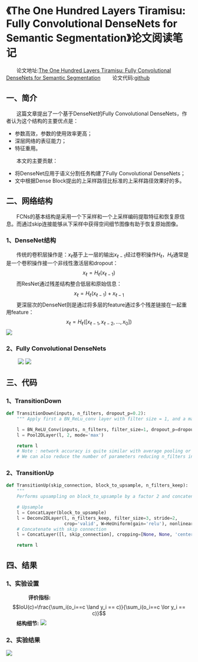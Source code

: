 # 《The One Hundred Layers Tiramisu: Fully Convolutional DenseNets for Semantic Segmentation》论文阅读笔记
&emsp;&emsp;论文地址:[The One Hundred Layers Tiramisu: Fully Convolutional DenseNets for Semantic Segmentation](https://arxiv.org/pdf/1611.09326.pdf)
&emsp;&emsp;论文代码:[github](https://github.com/SimJeg/FC-DenseNet)
## 一、简介
&emsp;&emsp;这篇文章提出了一个基于DenseNet的Fully Convolutional DenseNets，作者认为这个结构的主要优点是：
- 参数高效，参数的使用效率更高；
- 深层网络的表征能力；
- 特征重用。

&emsp;&emsp;本文的主要贡献：
- 将DenseNet应用于语义分割任务构建了Fully Convolutional DenseNets；
- 文中根据Dense Block提出的上采样路径比标准的上采样路径效果好的多。

## 二、网络结构
&emsp;&emsp;FCNs的基本结构是采用一个下采样和一个上采样编码提取特征和恢复原信息。而通过skip连接能够从下采样中获得空间细节图像有助于恢复原始图像。

### 1、DenseNet结构
&emsp;&emsp;传统的卷积层操作是：$x_\ell$基于上一层的输出$x_{\ell - 1}$经过卷积操作$H_{\ell}$，$H_{\ell}$通常是是一个卷积操作接一个非线性激活层和dropout：
$$
x_{\ell} = H_{\ell}(x_{\ell - 1})
$$
&emsp;&emsp;而ResNet通过残差结构整合低层和原始信息：
$$
x_{\ell} = H_{\ell}(x_{\ell - 1}) + x_{\ell - 1}
$$
&emsp;&emsp;更深层次的DenseNet则是通过将多层的feature通过多个残差链接在一起重用feature：
$$
x_{\ell} = H_{\ell}([x_{\ell - 1},x_{\ell - 2},...,x_0])
$$
![](imgs/densenet.png)

### 2、Fully Convolutional DenseNets
&emsp;&emsp;
![](imgs/fcn_desenet.png)
![](imgs/blocks.png)
## 三、代码
### 1、TransitionDown
```python
def TransitionDown(inputs, n_filters, dropout_p=0.2):
    """ Apply first a BN_ReLu_conv layer with filter size = 1, and a max pooling with a factor 2  """

    l = BN_ReLU_Conv(inputs, n_filters, filter_size=1, dropout_p=dropout_p)
    l = Pool2DLayer(l, 2, mode='max')

    return l
    # Note : network accuracy is quite similar with average pooling or without BN - ReLU.
    # We can also reduce the number of parameters reducing n_filters in the 1x1 convolution
```
### 2、TransitionUp
```python
def TransitionUp(skip_connection, block_to_upsample, n_filters_keep):
    """
    Performs upsampling on block_to_upsample by a factor 2 and concatenates it with the skip_connection """

    # Upsample
    l = ConcatLayer(block_to_upsample)
    l = Deconv2DLayer(l, n_filters_keep, filter_size=3, stride=2,
                      crop='valid', W=HeUniform(gain='relu'), nonlinearity=linear)
    # Concatenate with skip connection
    l = ConcatLayer([l, skip_connection], cropping=[None, None, 'center', 'center'])

    return l
```

## 四、结果
### 1、实验设置
&emsp;&emsp;
&emsp;&emsp;**评价指标:** $$IoU(c)=\frac{\sum_i(o_i==c \land y_i == c)}{\sum_i(o_i==c \lor y_i == c)}$$ 
&emsp;&emsp;**结构细节:**
![](imgs/arch_de.png)

### 2、实验结果
![](imgs/res.png)

